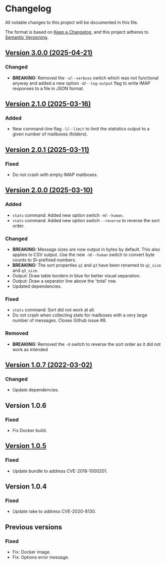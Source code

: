 # Changelog

All notable changes to this project will be documented in this file.

The format is based on [Keep a Changelog](https://keepachangelog.com/en/1.1.0/),
and this project adheres to [Semantic Versioning](https://semver.org/spec/v2.0.0.html).

## [Version 3.0.0 (2025-04-21)][v3.0.0]

### Changed

 - **BREAKING:** Removed the `-v`/`--verbose` switch which was not functional
   anyway and added a new option `-O`/`--log-output` flag to write IMAP responses
   to a file in JSON format.

## [Version 2.1.0 (2025-03-16)][v2.1.0]

### Added

- New command-line flag `-l`/`--limit` to limit the statistics output to
  a given number of mailboxes (folders).

## [Version 2.0.1 (2025-03-11)][v2.0.1]

### Fixed

- Do not crash with empty IMAP mailboxes.

## [Version 2.0.0 (2025-03-10)][v2.0.0]

### Added

- `stats` command: Added new option switch `-H`/`--human`.
- `stats` command: Added new option switch `--reverse` to reverse the sort
  order.

### Changed

- **BREAKING:** Message sizes are now output in bytes by default. This also
  applies to CSV output. Use the new `-H`/`--human` switch to convert byte
  counts to SI-prefixed numbers.
- **BREAKING:** The sort properties `q1` and `q3` have been renamed to `q1_size`
  and `q3_size`.
- Output: Draw table borders in blue for better visual separation.
- Output: Draw a separator line above the 'total' row.
- Updated dependencies.

### Fixed

- `stats` command: Sort did not work at all.
- Do not crash when collecting stats for mailboxes with a very large number of
  messages. Closes Github issue #8.

### Removed

- **BREAKING:** Removed the `-O` switch to reverse the sort order as it did not
  work as intended

## [Version 1.0.7 (2022-03-02)][v1.0.7]

### Changed

- Update dependencies.

## Version 1.0.6

### Fixed

- Fix Docker build.

## [Version 1.0.5][v1.0.5]

### Fixed

- Update bundle to address CVE-2018-1000201.

## Version 1.0.4

### Fixed

- Update rake to address CVE-2020-8130.

## Previous versions

### Fixed

- Fix: Docker image.
- Fix: Options error message.

[v3.0.0]: https://github.com/bovender/imapcli/releases/tag/v3.0.0
[v2.1.0]: https://github.com/bovender/imapcli/releases/tag/v2.1.0
[v2.0.1]: https://github.com/bovender/imapcli/releases/tag/v2.0.1
[v2.0.0]: https://github.com/bovender/imapcli/releases/tag/v2.0.0
[v1.0.7]: https://github.com/bovender/imapcli/releases/tag/v1.0.7
[v1.0.5]: https://github.com/bovender/imapcli/releases/tag/v1.0.5
